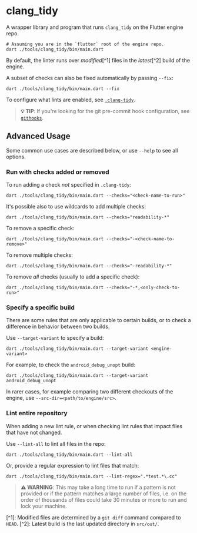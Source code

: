 # clang_tidy

A wrapper library and program that runs `clang_tidy` on the Flutter engine repo.

```shell
# Assuming you are in the `flutter` root of the engine repo.
dart ./tools/clang_tidy/bin/main.dart
```

By default, the linter runs over _modified_[^1] files in the _latest_[^2] build
of the engine.

A subset of checks can also be fixed automatically by passing `--fix`:

```shell
dart ./tools/clang_tidy/bin/main.dart --fix
```

To configure what lints are enabled, see [`.clang-tidy`](../../.clang-tidy).

> **💡 TIP**: If you're looking for the git pre-commit hook configuration, see
> [`githooks`](../githooks).

## Advanced Usage

Some common use cases are described below, or use `--help` to see all options.

### Run with checks added or removed

To run adding a check _not_ specified in `.clang-tidy`:

```shell
dart ./tools/clang_tidy/bin/main.dart --checks="<check-name-to-run>"
```

It's possible also to use wildcards to add multiple checks:

```shell
dart ./tools/clang_tidy/bin/main.dart --checks="readability-*"
```

To remove a specific check:

```shell
dart ./tools/clang_tidy/bin/main.dart --checks="-<check-name-to-remove>"
```

To remove multiple checks:

```shell
dart ./tools/clang_tidy/bin/main.dart --checks="-readability-*"
```

To remove _all_ checks (usually to add a specific check):

```shell
dart ./tools/clang_tidy/bin/main.dart --checks="-*,<only-check-to-run>"
```

### Specify a specific build

There are some rules that are only applicable to certain builds, or to check a
difference in behavior between two builds.

Use `--target-variant` to specify a build:

```shell
dart ./tools/clang_tidy/bin/main.dart --target-variant <engine-variant>
```

For example, to check the `android_debug_unopt` build:

```shell
dart ./tools/clang_tidy/bin/main.dart --target-variant android_debug_unopt
```

In rarer cases, for example comparing two different checkouts of the engine, use
`--src-dir=<path/to/engine/src>`.

### Lint entire repository

When adding a new lint rule, or when checking lint rules that impact files that
have not changed.

Use `--lint-all` to lint all files in the repo:

```shell
dart ./tools/clang_tidy/bin/main.dart --lint-all
```

Or, provide a regular expression to lint files that match:

```shell
dart ./tools/clang_tidy/bin/main.dart --lint-regex=".*test.*\.cc"
```

> **⚠️ WARNING**: This may take a long time to run if a pattern is not provided
> or if the pattern matches a large number of files, i.e. on the order of
> thousands of files could take 30 minutes or more to run and lock your machine.

\[^1\]: Modified files are determined by a `git diff` command compared to
`HEAD`. \[^2\]: Latest build is the last updated directory in `src/out/`.
